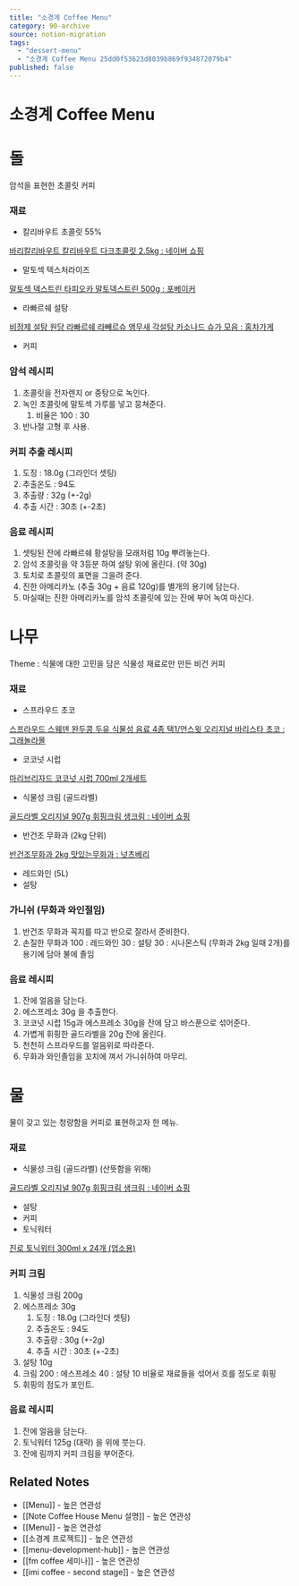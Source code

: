 ```yaml
---
title: "소경계 Coffee Menu"
category: 90-archive
source: notion-migration
tags:
  - "dessert-menu"
  - "소경계 Coffee Menu 25dd0f53623d8039b869f934872079b4"
published: false
---
```


# 소경계 Coffee Menu

# **돌**

암석을 표현한 초콜릿 커피

### 재료

* 칼리바우트 초콜릿 55%

[바리칼리바우트 칼리바우트 다크초콜릿 2.5kg : 네이버 쇼핑](https://search.shopping.naver.com/catalog/9338117619?cat_id=50002000)

* 말토섹 텍스처라이즈

[말토섹 덱스트린 타피오카 말토덱스트린 500g : 포베이커](https://smartstore.naver.com/4baker/products/6429149432?NaPm=ct%3Dl4w9l9sg%7Cci%3Dafb3c021e691a9d97aa2eb6320ea6a3d02e2a84b%7Ctr%3Dslsl%7Csn%3D456601%7Chk%3D94efa12a80df9e1db011a3d1eb9795f858300a2e)

* 라빠르쉐 설탕

[비정제 설탕 원당 라빠르쉐 라빼르슈 앵무새 각설탕 카소나드 슈가 모음 : 홍차가게](https://smartstore.naver.com/teashop/products/5651414835?NaPm=ct%3Dl4w9nrao%7Cci%3Dcafe685c4a2e1e797361fd810562830c26425752%7Ctr%3Dslsl%7Csn%3D231790%7Chk%3D859d0f339f01ca24dab401262a449bd883ec38ae)

* 커피

### 암석 레시피

1. 초콜릿을 전자렌지 or 중탕으로 녹인다.
2. 녹인 초콜릿에 말토섹 가루를 넣고 뭉쳐준다.
   1. 비율은 100 : 30
3. 반나절 고형 후  사용.

### 커피 추출 레시피

1. 도징 : 18.0g (그라인더 셋팅)
2. 추출온도 : 94도
3. 추출량 : 32g (+-2g)
4. 추출 시간 : 30초 (+-2초)

### 음료 레시피

1. 셋팅된 잔에 라빠르쉐 황설탕을 모래처럼 10g 뿌려놓는다.
2. 암석 초콜릿을 약 3등분 하여 설탕 위에 올린다. (약 30g)
3. 토치로 초콜릿의 표면을 그을려 준다.
4. 진한 아메리카노 (추출 30g + 음료 120g)를 별개의 용기에 담는다.
5. 마실때는 진한 아메리카노를 암석 초콜릿에 있는 잔에 부어 녹여 마신다.

# 나무

Theme : 식물에 대한 고민을 담은 식물성 재료로만 만든 비건 커피

### 재료

* 스프라우드 초코

[스프라우드 스웨덴 완두콩 두유 식물성 음료 4종 택1/언스윗 오리지널 바리스타 초코 : 그래놀라몰](https://smartstore.naver.com/granola/products/5279229988?NaPm=ct%3Dl4w9oqsg%7Cci%3D1a7e06bfaa81bd5f3301727752ebd1885af6c13d%7Ctr%3Dsls%7Csn%3D204192%7Chk%3D8e02ba46b438b9552d842c9e3f3991e484161191)

* 코코넛 시럽

[마리브리자드 코코넛 시럽 700ml 2개세트](https://www.megacoffee.co.kr/goods/goods_view.php?goodsNo=92618)

* 식물성 크림 (골드라벨)

[골드라벨 오리지널 907g 휘핑크림 생크림 : 네이버 쇼핑](https://search.shopping.naver.com/catalog/29184844800?cat_id=50001757)

* 반건조 무화과 (2kg 단위)

[반건조무화과 2kg 맛있는무화과 : 넛츠베리](https://smartstore.naver.com/nutsberry/products/2770779528)

* 레드와인 (5L)
* 설탕

### 가니쉬 (무화과 와인절임)

1. 반건조 무화과 꼭지를 따고 반으로 잘라서 준비한다.
2. 손질한 무화과 100 : 레드와인 30 : 설탕 30 : 시나몬스틱 (무화과 2kg 일때 2개)를 용기에 담아 불에 졸임

### 음료 레시피

1. 잔에 얼음을 담는다.
2. 에스프레소 30g 을 추출한다.
3. 코코넛 시럽 15g과 에스프레소 30g을 잔에 담고 바스푼으로 섞어준다.
4. 가볍게 휘핑한 골드라벨을 20g 잔에 올린다.
5. 천천히 스프라우드를 얼음위로 따라준다.
6. 무화과 와인졸임을 꼬치에 껴서 가니쉬하여 마무리.

# 물

물이 갖고 있는 청량함을 커피로 표현하고자 한 메뉴.

### 재료

* 식물성 크림 (골드라벨) (산뜻함을 위해)

[골드라벨 오리지널 907g 휘핑크림 생크림 : 네이버 쇼핑](https://search.shopping.naver.com/catalog/29184844800?cat_id=50001757)

* 설탕
* 커피
* 토닉워터

[진로 토닉워터 300ml x 24개 (업소용)](https://www.coupang.com/vp/products/6871235169?itemId=16437870889\&vendorItemId=75282257614\&src=1032001\&spec=10305201\&addtag=400\&ctag=6871235169\&lptag=P6871235169\&itime=20230816113301\&pageType=PRODUCT\&pageValue=6871235169\&wPcid=16824803917418981119373\&wRef=cr.shopping.naver.com\&wTime=20230816113301\&redirect=landing\&mcid=43bbf26e9f7543dba48c53cd05ce0a2b\&isAddedCart=)

### 커피 크림

1. 식물성 크림 200g
2. 에스프레소 30g
   1. 도징 : 18.0g (그라인더 셋팅)
   2. 추출온도 : 94도
   3. 추출량 : 30g (+-2g)
   4. 추출 시간 : 30초 (+-2초)
3. 설탕 10g
4. 크림 200 : 에스프레소 40 : 설탕 10 비율로  재료들을 섞어서 흐를 정도로 휘핑
5. 휘핑의 점도가 포인트.

### 음료 레시피

1. 잔에 얼음을 담는다.
2. 토닉워터 125g (대략) 을 위에 붓는다.
3. 잔에 림까지 커피 크림을 부어준다.

## Related Notes
- [[Menu]] - 높은 연관성
- [[Note Coffee House Menu 설명]] - 높은 연관성
- [[Menu]] - 높은 연관성
- [[소경계 프로젝트]] - 높은 연관성
- [[menu-development-hub]] - 높은 연관성
- [[fm coffee 세미나]] - 높은 연관성
- [[imi coffee - second stage]] - 높은 연관성
